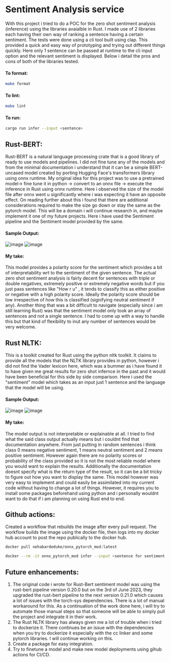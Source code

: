 # Sentiment Analysis service

With this project i tried to do a POC for the zero shot sentiment analysis (inference) using the libraries avaialble in Rust. I made use of 2 libraries each having their own way of ranking a sentence having a certain sentiment.
The tests were done using a cli tool built using clap. This provided a quick and easy way of prototyping and trying out different things quickly. Here only 1 sentence can be passed at runtime to the cli input option and the relevant sentiment is displayed. Below i detail the pros and cons of both of the libraries tested.

#### To format:
```bash
make format
``` 

#### To lint:
```bash
make lint
```

#### To run:
```bash
cargo run infer --input <sentence>
```

## Rust-BERT:

Rust-BERT is a natural language processing crate that is a good library of ready to use models and pipelines. I did not fine tune any of the models and from the minimal documentation i understand that it can be a simple BERT-uncased model created by porting Hugging Face's transformers library using onnx runtime.
My original idea for this project was to use a pretrained model-> fine tune it in python -> convert to an onnx file -> execute the inference in Rust using onnx runtime. Here i observed the size of the model file after onnx went u significantly where i was expecting it have an opposite effect. On reading further about this i found that there are additional considerations required to make the size go down or stay the same as the pytorch model. This will be a domain i will continue research in, and maybe implement it one of my future projects.
Here i have used the Sentiment pipeline and the Sentiment model provided by the same.


#### Sample Output:
![image](https://github.com/NehaBardeDUKE/AIPI_561_Individual_Project_1/assets/110474064/ef4e46a7-e53e-4b47-812d-1939e3133ca4)
![image](https://github.com/NehaBardeDUKE/AIPI_561_Individual_Project_1/assets/110474064/bdfd6d82-5c31-4f58-90d5-ba03a40161e7)

#### My take:
This model provides a polarity score for the sentiment which provides a bit of interpretability wrt to the sentiment of the given sentence.
The actual zero shot sentiment analysis is fairly decent for sentences with triple or double negatives, extremely positive or extremely negative words but if you just pass sentences like "How r u" , it tends to classify this as either positive or negative with a high polarity score. Ideally the polarity score should be low irrespective of how this is classified (signifying neutral sentiment if any).
Another thing that was a bit difficult to navigate (especially since i am still learning Rust) was that the sentiment model only took an array of sentences and not a single sentence. I had to come up with a way to handle this but that kind of flexibility to inut any number of sentences would be very welcome.

## Rust NLTK:

This is a toolkit created for Rust using the python nltk toolkit. It claims to provide all the models that the NLTK library provides in python, however i did not find the Vader lexicon here, which was a bummer as i have found it to have given me great results for zero shot infernce in the past and it would have been beneficial for this side by side comparison.
Here i used the "sentiment" model which takes as an input just 1 sentence and the language that the model will be using. 


#### Sample Output:
![image](https://github.com/NehaBardeDUKE/AIPI_561_Individual_Project_1/assets/110474064/d2060858-a0db-4f6f-a267-48349a85c917)
![image](https://github.com/NehaBardeDUKE/AIPI_561_Individual_Project_1/assets/110474064/bb7d04b4-5ebf-4c31-9da4-b0746e15ca18)


#### My take:
The model output is not interpretable or explainable at all. I tried to find what the said class output actually means but i couldnt find that documentation anywhere. From just putting in random sentences i think class 0 means negative sentiment, 1 means neutral sentiment and 2 means positive sentiment. However again there are no polarity scores or probability of the class provided so it is not the most reliable model where you would want to explain the results. Additionally the documentation doesnt specify what is the return type of the result, so it can be a bit tricky to figure out how you want to display the same.
This model however was very easy to implement and could easily be assimilated into my current code without having to change a lot of things.
However, it requires you to install some packages beforehand using python and i personally wouldnt want to do that if i am planning on using Rust end to end.

## Github actions:

Created a workflow that rebuilds the image after every pull request. The workflow builds the image using the docker file, then logs into my docker hub account to post the repo publically to the docker hub.

```bash
docker pull nehabardeduke/onnx_pytorch_mod:latest
```
```bash
docker --rm -it onnx_pytorch_mod infer --input <sentence for sentiment analysis>
```

## Future enhancements:

1. The original code i wrote for Rust-Bert sentiment model was using the rust-bert pipeline version 0.20.0 but on the 3rd of June 2023, they upgraded the rust-bert pipeline to the next version 0.21.0 which causes a lot of issues with the torch-sys dependencies. There is a lot of manual workaround for this. As a continuation of the work done here, i will try to automate those manual steps so that someone will be able to simply pull the project and integrate it in their work.
2. The Rust NLTK library has always given me a lot of trouble when i tried to dockerize it. There continues be an issue with the dependencies when you try to dockerize it especially with the cc linker and some pytorch libraries. I will continue working on this.
3. Create a package for easy integration.
4. Try to finetune a model and make new model deployments using gihub actions for CI/CD.





